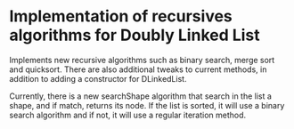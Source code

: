 # Implementation of recursives algorithms for Doubly Linked List

Implements new recursive algorithms such as binary search, merge sort and quicksort. There are also additional tweaks to current methods, in addition to adding a constructor for DLinkedList.

Currently, there is a new searchShape algorithm that search in the list a shape, and if match, returns its node. If the list is sorted, it will use a binary search algorithm and if not, it will use a regular iteration method.
